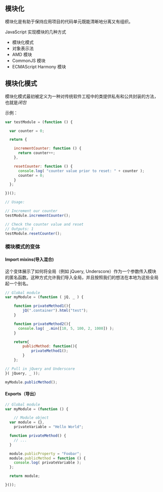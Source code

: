## 模块化

模块化是有助于保持应用项目的代码单元既能清晰地分离又有组织。

JavaScript 实现模块的几种方式

- 模块化模式
- 对象表示法
- AMD 模块
- CommonJS 模块
- ECMAScript Harmony 模块

## 模块化模式

模块化模式最初被定义为一种对传统软件工程中的类提供私有和公共封装的方法，也就是*闭包*

示例：

```javascript
var testModule = (function () {

  var counter = 0;

  return {

    incrementCounter: function () {
      return counter++;
    },

    resetCounter: function () {
      console.log( "counter value prior to reset: " + counter );
      counter = 0;
    }
  };

})();

// Usage:

// Increment our counter
testModule.incrementCounter();

// Check the counter value and reset
// Outputs: 1
testModule.resetCounter();
```

### 模块模式的变体

#### Import mixins(导入混合)

这个变体展示了如何将全局（例如 jQuery, Underscore）作为一个参数传入模块的匿名函数。这种方式允许我们导入全局，并且按照我们的想法在本地为这些全局起一个别名。

```javascript
// Global module
var myModule = (function ( jQ, _ ) {

    function privateMethod1(){
        jQ(".container").html("test");
    }

    function privateMethod2(){
      console.log( _.min([10, 5, 100, 2, 1000]) );
    }

    return{
        publicMethod: function(){
            privateMethod1();               
        }           
    };

// Pull in jQuery and Underscore
}( jQuery, _ ));

myModule.publicMethod();
```

#### Exports（导出）

```javascript
// Global module
var myModule = (function () {

    // Module object
  var module = {},
    privateVariable = "Hello World";

  function privateMethod() {
    // ...
  }

  module.publicProperty = "Foobar";
  module.publicMethod = function () {
    console.log( privateVariable );
  };

  return module;

}());
```